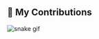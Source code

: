 ## 🐍 My Contributions

![snake gif](https://github.com/davidlarre/davidlarre/blob/output/dist/github-contribution-grid-snake.gif?color_snake=orange&color_dots=#bfd6f6,#8dbdff,#64a1f4,#4b91f1,#3c7dd9)

